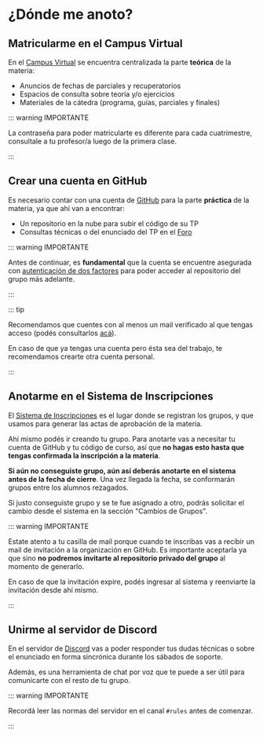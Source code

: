 # ¿Dónde me anoto?

## Matricularme en el Campus Virtual

En el [Campus Virtual](https://faq.utnso.com.ar/cv) se encuentra centralizada la
parte **teórica** de la materia:

- Anuncios de fechas de parciales y recuperatorios
- Espacios de consulta sobre teoría y/o ejercicios
- Materiales de la cátedra (programa, guías, parciales y finales)

::: warning IMPORTANTE

La contraseña para poder matricularte es diferente para cada cuatrimestre,
consultale a tu profesor/a luego de la primera clase.

:::

## Crear una cuenta en GitHub

Es necesario contar con una cuenta de [GitHub](https://github.com/) para la
parte **práctica** de la materia, ya que ahí van a encontrar:

- Un repositorio en la nube para subir el código de su TP
- Consultas técnicas o del enunciado del TP en el
  [Foro](https://faq.utnso.com.ar/foro)

::: warning IMPORTANTE

Antes de continuar, es **fundamental** que la cuenta se encuentre asegurada con
[autenticación de dos factores](https://docs.github.com/es/authentication/securing-your-account-with-two-factor-authentication-2fa)
para poder acceder al repositorio del grupo más adelante.

:::

::: tip

Recomendamos que cuentes con al menos un mail verificado al que tengas acceso
(podés consultarlos [acá](https://github.com/settings/emails)).

En caso de que ya tengas una cuenta pero ésta sea del trabajo, te recomendamos
crearte otra cuenta personal.

:::

## Anotarme en el Sistema de Inscripciones

El [Sistema de Inscripciones](https://faq.utnso.com.ar/inscripciones) es el lugar
donde se registran los grupos, y que usamos para generar las actas de aprobación
de la materia.

Ahí mismo podés ir creando tu grupo. Para anotarte vas a necesitar tu cuenta de
GitHub y tu código de curso, así que **no hagas esto hasta que tengas confirmada
la inscripción a la materia**.

**Si aún no conseguiste grupo, aún así deberás anotarte en el sistema antes de la
fecha de cierre**. Una vez llegada la fecha, se conformarán grupos entre los
alumnos rezagados. 

Si justo conseguiste grupo y se te fue asignado a otro, podrás solicitar el
cambio desde el sistema en la sección "Cambios de Grupos".

::: warning IMPORTANTE

Estate atento a tu casilla de mail porque cuando te inscribas vas a recibir un
mail de invitación a la organización en GitHub. Es importante aceptarla ya que
sino **no podremos invitarte al repositorio privado del grupo** al momento de
generarlo.

En caso de que la invitación expire, podés ingresar al sistema y reenviarte la
invitación desde ahí mismo.

:::

## Unirme al servidor de Discord

En el servidor de [Discord](https://faq.utnso.com.ar/discord-invite) vas a poder
responder tus dudas técnicas o sobre el enunciado en forma sincrónica durante
los sábados de soporte.

Además, es una herramienta de chat por voz que te puede a ser útil para
comunicarte con el resto de tu grupo.

::: warning IMPORTANTE

Recordá leer las normas del servidor en el canal `#rules` antes de comenzar.

:::
